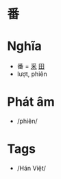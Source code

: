 # 番

# Nghĩa
* 番 = [釆](釆.md) [田](田.md)
* lượt, phiên

# Phát âm
* /phiên/

# Tags
* /Hán Việt/

<script>window.HANZI_FIELD='番';</script>
